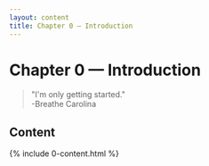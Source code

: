 ```yaml
---
layout: content
title: Chapter 0 – Introduction
---
```


# Chapter 0 &mdash; Introduction

 
> "I'm only getting started."  
> -Breathe Carolina

## Content

{% include 0-content.html %}